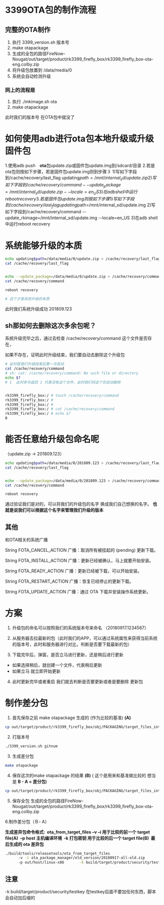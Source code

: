 # 3399OTA包的制作流程

## 完整的OTA制作

1. 执行 3399_version.sh 版本号
2. make otapackage
3. 生成的全包的路径FireNow-Nougat/out/target/product/rk3399_firefly_box/rk3399_firefly_box-ota-eng.colby.zip
4. 将升级包放置到 /data/media/0
5. 系统会自动检测升级

### 网上的流程是

1.  执行  ./mkimage.sh ota
2. make otapackage

此时我们的版本号  在OTA包中就没了



# 如何使用adb进行ota包本地升级或升级固件包

1.使用adb push　**ota**包update.zip或固件包update.img到/sdcard/目录
2.若是ota包则按如下步骤，若是固件包update.img则到步骤３
1)写如下字段到/cache/recovery/last_flag
updating$path=/mnt/internal_sd/update.zip
2)写如下字段到/cache/recovery/command
--update_package=/mnt/internal_sd/update.zip
--locale=en_US
3)在adb shell中运行reboot recovery
3.若是固件包update.img则按如下步骤
1)写如下字段到/cache/recovery/last_flag
updating$path=/mnt/internal_sd/update.img
2)写如下字段到/cache/recovery/command
--update_rkimage=/mnt/internal_sd/update.img
--locale=en_US
3)在adb shell中运行reboot recovery



# 系统能够升级的本质

```sh
echo updating$path=/data/media/0/update.zip > /cache/recovery/last_flag
cat /cache/recovery/last_flag


echo --update_package=/data/media/0/update.zip > /cache/recovery/command
cat /cache/recovery/command

reboot recovery

# 这个才是系统升级的本质

```

此时我们系统升级成功  201809.123

## sh那如何去删除这次多余包呢？

系统升级完毕之后，通过去检查  /cache/recovery/command 这个文件是否存在，

如果不存在，证明此时升级结束，我们要自动去删除这个升级包

```sh
# 此时是我们升级结束后第一次启动
cat /cache/recovery/command
# sh: cat: /cache/recovery/command: No such file or directory
echo $?
# 1  此时命令返回 1 代表没有这个文件，此时我们将这个包自动删除


rk3399_firefly_box:/ # touch /cache/recovery/command                           
rk3399_firefly_box:/ # 
rk3399_firefly_box:/ # 
rk3399_firefly_box:/ # cat /cache/recovery/command                             
rk3399_firefly_box:/ # echo $?                                                 
0

```



# 能否任意给升级包命名呢 

（update.zip -> 201809.123）

```sh
echo updating$path=/data/media/0/201809.123 > /cache/recovery/last_flag
cat /cache/recovery/last_flag


echo --update_package=/data/media/0/201809.123 > /cache/recovery/command
cat /cache/recovery/command

reboot recovery
```

通过验证我们是对的，可以将我们的升级包的名字  换成我们自己想换的名字。 **也就是说我们可以根据这个名字来管理我们升级的版本**

## 其他

和OTA相关的系统广播

 String FOTA_CANCEL_ACTION 广播：取消所有被挂起的 (pending) 更新下载。 

 String FOTA_INSTALL_ACTION 广播：更新已经被确认，马上就要开始安装。 

 String FOTA_READY_ACTION 广播：更新已经被下载，可以开始安装。 

 String FOTA_RESTART_ACTION 广播：恢复已经停止的更新下载。 

 String FOTA_UPDATE_ACTION 广播：通过 OTA 下载并安装操作系统更新。



# 方案

1. 升级包的命名可以按照我们的系统版本号来命名 （20180917.1234567）

2. 从服务器去拉最新的包（此时我们的APP，可以通过系统属性来获得当前系统的版本号，此时和服务器进行对比，判断是否要下载最新的包）
3. 下载完毕后，弹窗，是否立马进行更新，还是稍后进行更新

- 如果选择稍后，就创建一个文件，代表稍后更新
- 如果立马 就立即开始更新

4. 此时更新完毕或者重启  我们就去判断是否要更新或者是要删除 更新包



# 制作差分包

1. 首先保存之前 make otapackage  生成的  (作为比较的基准)    **(A)**

```sh
cp out/target/product/rk3399_firefly_box/obj/PACKAGING/target_files_intermediates/rk3399_firefly_box-target_files-eng.colby.zip ./ota_package_manager/old_version/20180917-all-old.zip
```

2.  打版本号  

```sh
./3399_version.sh gitnum
```

3. 生成差分包

```sh
make otapackage
```

4. 保存这次的make otapackage 的结果     **(B)**     ( 这个是用来和基准做比较的   想当是 **B - A = 差分包**)

```sh
cp out/target/product/rk3399_firefly_box/obj/PACKAGING/target_files_intermediates/rk3399_firefly_box-target_files-eng.colby.zip    ota_package_manager/new_version/
```

5. 保存全包  生成的全包的路径FireNow-Nougat/out/target/product/rk3399_firefly_box/rk3399_firefly_box-ota-eng.colby.zip

6.制作差分包（Ｂ- A）

**生成差异包命令格式: 
​	ota_from_target_files   –v –i 用于比较的前一个 target file(A) 
​						–p host 主机编译环境 
​						‐k 打包密钥 
​						用于比较的后一个 target file(B) 
​						最后生成的 ota 差异包**



```sh
./build/tools/releasetools/ota_from_target_files 
      -v -i ota_package_manager/old_version/20180917-all-old.zip 
      -p out/host/linux-x86       -k build/target/product/security/testkey          ota_package_manager/new_version/rk3399_firefly_box-target_files-eng.colby.zip ota_package_manager/update.zip
```

## 注意

 -k build/target/product/security/testkey    在testkey后面不要加任何东西，脚本会自动加后缀的

